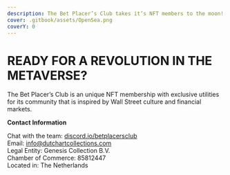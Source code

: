 ```yaml
---
description: The Bet Placer’s Club takes it’s NFT members to the moon!
cover: .gitbook/assets/OpenSea.png
coverY: 0
---
```


# READY FOR A REVOLUTION IN THE METAVERSE?

The Bet Placer’s Club is an unique NFT membership with exclusive utilities for its community that is inspired by Wall Street culture and financial markets.



**Contact Information**

Chat with the team: [discord.io/betplacersclub](https://discord.io/betplacersclub)\
Email: [info@dutchartcollections.com](mailto:info@dutchartcollections.com) \
Legal Entity: Genesis Collection B.V. \
Chamber of Commerce: 85812447 \
Located in: The Netherlands

